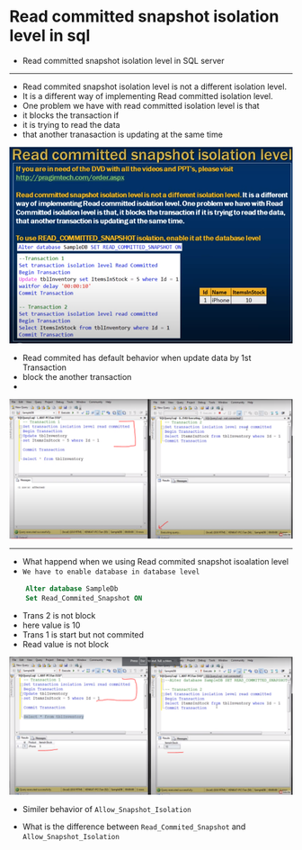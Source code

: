 # Read committed snapshot isolation level in sql 

- Read committed snapshot isolation level in SQL server

--- 
- Read commited snapshot isolation level is not a different isolation level.
- It is a different way of implementing Read committed isolation level.
- One problem we have with read committed isolation level is that 
- it blocks the transaction if 
- it is trying to read the data 
- that another tranasaction is updating at the same time

<img src="./img/C_89.png" />

- Read commited has default behavior when update data by 1st Transaction
- block the another transaction 
- 

<img src="./img/C_90.png" />

---
- What happend when we using Read commited snapshot isoalation level 
- `We have to enable database in database level`

```sql
    Alter database SampleDb
    Set Read_Commited_Snapshot ON
```

- Trans 2 is not block 
- here value is 10 
- Trans 1 is start but not commited 
- Read value is not block 



<img src="./img/C_91.png" />

- Similer behavior of `Allow_Snapshot_Isolation`

- What is the difference between `Read_Commited_Snapshot` and `Allow_Snapshot_Isolation`

